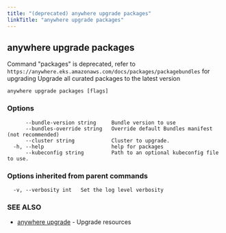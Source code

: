 ```yaml
---
title: "(deprecated) anywhere upgrade packages"
linkTitle: "anywhere upgrade packages"
---
```


## anywhere upgrade packages

Command "packages" is deprecated, refer to `https://anywhere.eks.amazonaws.com/docs/packages/packagebundles` for upgrading
Upgrade all curated packages to the latest version

```
anywhere upgrade packages [flags]
```

### Options

```
      --bundle-version string     Bundle version to use
      --bundles-override string   Override default Bundles manifest (not recommended)
      --cluster string            Cluster to upgrade.
  -h, --help                      help for packages
      --kubeconfig string         Path to an optional kubeconfig file to use.
```

### Options inherited from parent commands

```
  -v, --verbosity int   Set the log level verbosity
```

### SEE ALSO

* [anywhere upgrade](../anywhere_upgrade/)	 - Upgrade resources

